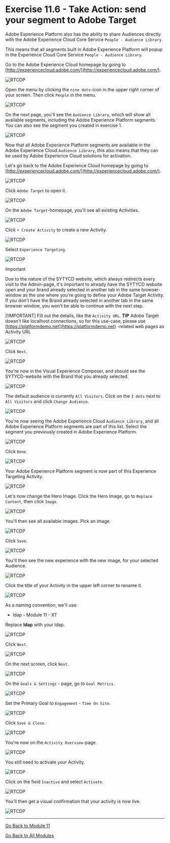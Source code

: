 # Exercise 11.6 - Take Action: send your segment to Adobe Target

Adobe Experience Platform also has the ability to share Audiences directly with the Adobe Experience Cloud Core Service ``People - Audience Library``.

This means that all segments built in Adobe Experience Platform will popup in the Experience Cloud Core Service ``People - Audience Library``.

Go to the Adobe Experience Cloud homepage by going to [http://experiencecloud.adobe.com/](http://experiencecloud.adobe.com/).

![RTCDP](./images/excl.png)

Open the menu by clicking the ``nine dots``-icon in the upper right corner of your screen. Then click ``People`` in the menu.

![RTCDP](./images/excl1.png)

On the next page, you'll see the ``Audience Library``, which will show all available segments, including the Adobe Experience Platform segments. You can also see the segment you created in exercise 1.

![RTCDP](./images/excl2.png)

Now that all Adobe Experience Platform segments are available in the Adobe Experience Cloud ``Audience Library``, this also means that they can be used by Adobe Experience Cloud solutions for activation.

Let's go back to the Adobe Experience Cloud homepage by going to [http://experiencecloud.adobe.com/](http://experiencecloud.adobe.com/).

![RTCDP](./images/excl.png)

Click ``Adobe Target`` to open it.

![RTCDP](./images/exclat.png)

On the ``Adobe Target``-homepage, you'll see all existing Activities.

![RTCDP](./images/exclatov.png)

Click ``+ Create Activity`` to create a new Activity.

![RTCDP](./images/exclatcr.png)

Select ``Experience Targeting``.

![RTCDP](./images/exclatcrxt.png)

>[!IMPORTANT]
> Due to the nature of the SYTYCD website, which always redirects every visit to the Admin-page, it's important to already have the SYTYCD website open and your brand already selected in another tab in the same browser-window as the one where you're going to define your Adobe Target Activity. If you don't have the Brand already selected in another tab in the same browser window, you won't be able to continue with the next step.
>
>[!IMPORTANT] Fill out the details, like the ``Activity URL``. **TIP** Adobe Target doesn't like localhost connections, so for this use-case, please use [https://platformdemo.net](https://platformdemo.net) -related web pages as Activity URL

![RTCDP](./images/exclatcrxtdtl.png)

Click ``Next``.

![RTCDP](./images/exclatcrxtdtlnext.png)

You're now in the Visual Experience Composer, and should see the SYTYCD-website with the Brand that you already selected.

![RTCDP](./images/exclatvec.png)

The default audience is currently ``All Visitors``. Click on the ``3 dots`` next to ``All Visitors`` and click ``Change Audience``.

![RTCDP](./images/exclatveccha.png)

You're now seeing the Adobe Experience Cloud ``Audience Library``, and all Adobe Experience Platform segments are part of this list. Select the segment you previously created in Adobe Experience Platform.

![RTCDP](./images/exclatvecchaud.png)

Click ``Done``.

![RTCDP](./images/exclatvecchadone.png)

Your Adobe Experience Platform segment is now part of this Experience Targeting Activity.

![RTCDP](./images/exclatvecchaok.png)

Let's now change the Hero Image. Click the Hero Image, go to ``Replace Content``, then click ``Image``.

![RTCDP](./images/exclatveccta.png)

You'll then see all available images. Pick an image.

![RTCDP](./images/exclatvecctaimg.png)

Click ``Save``.

![RTCDP](./images/exclatvecctaimgsave.png)

You'll then see the new experience with the new image, for your selected Audience.

![RTCDP](./images/exclatvecctaimgsaved.png)

Click the title of your Activity in the upper left corner to rename it.

![RTCDP](./images/exclatvecname.png)

As a naming convention, we'll use:

* ldap - Module 11 - XT

Replace **ldap** with your ldap.

![RTCDP](./images/exclatvecnamen.png)

Click ``Next``.

![RTCDP](./images/exclatvecnamenext.png)

On the next screen, click ``Next``.

![RTCDP](./images/vec1.png)

On the ``Goals & Settings`` - page, go to ``Goal Metrics``.

![RTCDP](./images/vec2.png)

Set the Primary Goal to ``Engagement`` - ``Time On Site``.

![RTCDP](./images/vec3.png)

Click ``Save & Close``.

![RTCDP](./images/vecsave.png)

You're now on the ``Activity Overview``-page.

![RTCDP](./images/vecsave.png)

You still need to activate your Activity.

![RTCDP](./images/vec5.png)

Click on the field ``Inactive`` and select ``Activate``.

![RTCDP](./images/vec6.png)

You'll then get a visual confirmation that your activity is now live.

![RTCDP](./images/veclive.png)

---

[Go Back to Module 11](./README.md)

[Go Back to All Modules](../../README.md)

